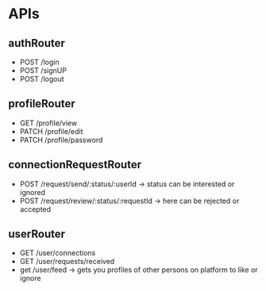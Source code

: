 # APIs

## authRouter
- POST /login
- POST /signUP
- POST /logout

## profileRouter
- GET /profile/view
- PATCH /profile/edit
- PATCH /profile/password

## connectionRequestRouter
- POST /request/send/:status/:userId -> status can be interested or ignored
- POST /request/review/:status/:requestId -> here can be rejected or accepted

## userRouter
- GET /user/connections
- GET /user/requests/received
- get /user/feed  -> gets you profiles of other persons on platform to like or ignore
